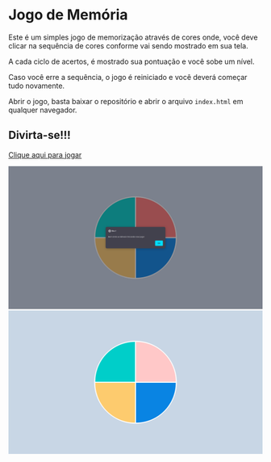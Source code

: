 # Jogo de Memória

Este é um simples jogo de memorização através de cores onde, você deve clicar na sequência de cores conforme vai sendo mostrado em sua tela.

A cada ciclo de acertos, é mostrado sua pontuação e você sobe um nível.

Caso você erre a sequência, o jogo é reiniciado e você deverá começar tudo novamente.

Abrir o jogo, basta baixar o repositório e abrir o arquivo `index.html` em qualquer navegador.

## Divirta-se!!!

[Clique aqui para jogar](https://genesis.wagner.rigolidarosa.com)

![Start Game](screens/start.png)
![Shufle Colors](screens/shuffle.png)
